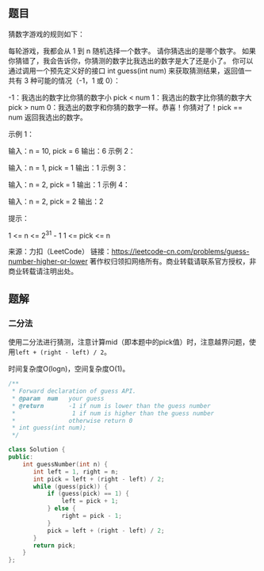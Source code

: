 ## 题目

猜数字游戏的规则如下：

每轮游戏，我都会从 1 到 n 随机选择一个数字。 请你猜选出的是哪个数字。
如果你猜错了，我会告诉你，你猜测的数字比我选出的数字是大了还是小了。
你可以通过调用一个预先定义好的接口 int guess(int num) 来获取猜测结果，返回值一共有 3 种可能的情况（-1，1 或 0）：

-1：我选出的数字比你猜的数字小 pick < num
1：我选出的数字比你猜的数字大 pick > num
0：我选出的数字和你猜的数字一样。恭喜！你猜对了！pick == num
返回我选出的数字。

 

示例 1：

输入：n = 10, pick = 6
输出：6
示例 2：

输入：n = 1, pick = 1
输出：1
示例 3：

输入：n = 2, pick = 1
输出：1
示例 4：

输入：n = 2, pick = 2
输出：2


提示：

1 <= n <= 2<sup>31</sup> - 1
1 <= pick <= n

来源：力扣（LeetCode）
链接：https://leetcode-cn.com/problems/guess-number-higher-or-lower
著作权归领扣网络所有。商业转载请联系官方授权，非商业转载请注明出处。

## 题解

### 二分法

使用二分法进行猜测，注意计算mid（即本题中的pick值）时，注意越界问题，使用`left + (right - left) / 2`。

时间复杂度O(logn)，空间复杂度O(1)。

```c++
/** 
 * Forward declaration of guess API.
 * @param  num   your guess
 * @return 	     -1 if num is lower than the guess number
 *			      1 if num is higher than the guess number
 *               otherwise return 0
 * int guess(int num);
 */

class Solution {
public:
    int guessNumber(int n) {
       int left = 1, right = n;
       int pick = left + (right - left) / 2;
       while (guess(pick)) {
           if (guess(pick) == 1) {
               left = pick + 1;
           } else {
               right = pick - 1;
           }
           pick = left + (right - left) / 2;
       }
       return pick;
    }
};
```

